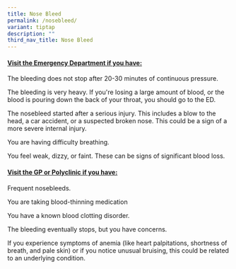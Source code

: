 ```yaml
---
title: Nose Bleed
permalink: /nosebleed/
variant: tiptap
description: ""
third_nav_title: Nose Bleed
---
```

<h4><strong><u>Visit the Emergency Department if you have:</u></strong></h4>
<p>The bleeding does not stop after 20-30 minutes of continuous pressure.</p>
<p>The bleeding is very heavy. If you're losing a large amount of blood,
or the blood is pouring down the back of your throat, you should go to
the ED.</p>
<p>The nosebleed started after a serious injury. This includes a blow to
the head, a car accident, or a suspected broken nose. This could be a sign
of a more severe internal injury.</p>
<p>You are having difficulty breathing.</p>
<p>You feel weak, dizzy, or faint. These can be signs of significant blood
loss.</p>
<p></p>
<h4><strong><u>Visit the GP or Polyclinic if you have:</u></strong></h4>
<p>Frequent nosebleeds.</p>
<p>You are taking blood-thinning medication</p>
<p>You have a known blood clotting disorder.</p>
<p>The bleeding eventually stops, but you have concerns.</p>
<p>If you experience symptoms of anemia (like heart palpitations, shortness
of breath, and pale skin) or if you notice unusual bruising, this could
be related to an underlying condition.</p>
<p></p>